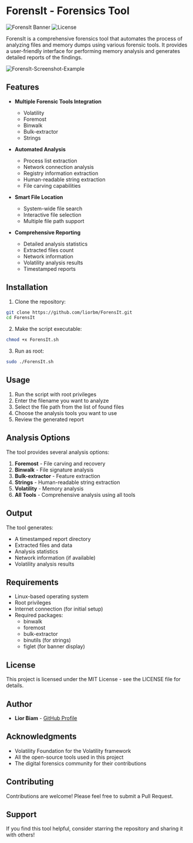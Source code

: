 # ForensIt -  Forensics Tool

![ForensIt Banner](https://img.shields.io/badge/ForensIt-v1.00-blue)
![License](https://img.shields.io/badge/License-MIT-green)

ForensIt is a comprehensive forensics tool that automates the process of analyzing files and memory dumps using various forensic tools. It provides a user-friendly interface for performing memory analysis and generates detailed reports of the findings.

![ForensIt-Screenshot-Example](https://github.com/user-attachments/assets/adb6fe79-ef1f-4fca-a54e-bbc704b12c41)


## Features

- **Multiple Forensic Tools Integration**
  - Volatility
  - Foremost
  - Binwalk
  - Bulk-extractor
  - Strings

- **Automated Analysis**
  - Process list extraction
  - Network connection analysis
  - Registry information extraction
  - Human-readable string extraction
  - File carving capabilities

- **Smart File Location**
  - System-wide file search
  - Interactive file selection
  - Multiple file path support

- **Comprehensive Reporting**
  - Detailed analysis statistics
  - Extracted files count
  - Network information
  - Volatility analysis results
  - Timestamped reports

## Installation

1. Clone the repository:
```bash
git clone https://github.com/liorbm/ForensIt.git
cd ForensIt
```

2. Make the script executable:
```bash
chmod +x ForensIt.sh
```

3. Run as root:
```bash
sudo ./ForensIt.sh
```

## Usage

1. Run the script with root privileges
2. Enter the filename you want to analyze
3. Select the file path from the list of found files
4. Choose the analysis tools you want to use
5. Review the generated report

## Analysis Options

The tool provides several analysis options:

1. **Foremost** - File carving and recovery
2. **Binwalk** - File signature analysis
3. **Bulk-extractor** - Feature extraction
4. **Strings** - Human-readable string extraction
5. **Volatility** - Memory analysis
6. **All Tools** - Comprehensive analysis using all tools

## Output

The tool generates:
- A timestamped report directory
- Extracted files and data
- Analysis statistics
- Network information (if available)
- Volatility analysis results

## Requirements

- Linux-based operating system
- Root privileges
- Internet connection (for initial setup)
- Required packages:
  - binwalk
  - foremost
  - bulk-extractor
  - binutils (for strings)
  - figlet (for banner display)

## License

This project is licensed under the MIT License - see the LICENSE file for details.

## Author

- **Lior Biam** - [GitHub Profile](https://github.com/liorbm)

## Acknowledgments

- Volatility Foundation for the Volatility framework
- All the open-source tools used in this project
- The digital forensics community for their contributions

## Contributing

Contributions are welcome! Please feel free to submit a Pull Request.

## Support

If you find this tool helpful, consider starring the repository and sharing it with others! 
